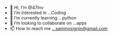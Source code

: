 - 👋 Hi, I’m @47Inv
- 👀 I’m interested in ...Coding
- 🌱 I’m currently learning ...python
- 💞️ I’m looking to collaborate on ...apps
- 📫 How to reach me ...sammysignin@gmail.com

<!---
47Inv/47Inv is a ✨ special ✨ repository because its `README.md` (this file) appears on your GitHub profile.
You can click the Preview link to take a look at your changes.
--->
